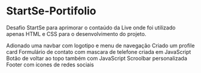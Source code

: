 # StartSe-Portifolio

Desafio StartSe para aprimorar o contaúdo da Live onde foi utilizado apenas HTML e CSS para o desenvolvimento do projeto.

Adionado uma navbar com logotipo e menu de navegação
Criado um profile card
Formulário de contato com mascara de telefone criada em JavaScript
Botão de voltar ao topo também com JavaScript
Scroolbar personalizada
Footer com icones de redes sociais
